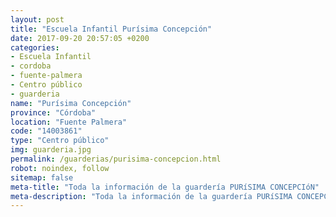 ```yaml
---
layout: post
title: "Escuela Infantil Purísima Concepción"
date: 2017-09-20 20:57:05 +0200
categories:
- Escuela Infantil
- cordoba
- fuente-palmera
- Centro público
- guarderia
name: "Purísima Concepción"
province: "Córdoba"
location: "Fuente Palmera"
code: "14003861"
type: "Centro público"
img: guarderia.jpg
permalink: /guarderias/purisima-concepcion.html
robot: noindex, follow
sitemap: false
meta-title: "Toda la información de la guardería PURíSIMA CONCEPCIóN"
meta-description: "Toda la información de la guardería PURíSIMA CONCEPCIóN"
---
```

